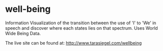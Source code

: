 well-being
==========

Information Visualization of the transition between the use of 'I' to 'We' in speech and discover where each states lies on that spectrum. Uses World Wide Being Data.

The live site can be found at: http://www.tarasiegel.com/wellbeing
